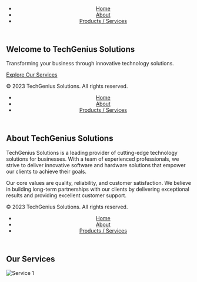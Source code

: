<!DOCTYPE html>
<html>
<head>
  <link rel="stylesheet" type="text/css" href="style.css">
  <title>TechGenius Solutions - Home</title>
</head>
<body>
  <header>
    <nav>
      <ul>
        <li class="active"><a href="index.html">Home</a></li>
        <li><a href="aboutus.html">About</a></li>
        <li><a href="products.html">Products / Services</a></li>
      </ul>
    </nav>
  </header>
  
  <section class="hero">
    <div class="hero-content">
      <h1>Welcome to TechGenius Solutions</h1>
      <p>Transforming your business through innovative technology solutions.</p>
      <a href="products.html" class="cta-button">Explore Our Services</a>
    </div>
  </section>
  
  <footer>
    <p>&copy; 2023 TechGenius Solutions. All rights reserved.</p>
  </footer>
</body>
</html>

<!DOCTYPE html>
<html>
<head>
  <link rel="stylesheet" type="text/css" href="style.css">
  <title>TechGenius Solutions - About</title>
</head>
<body>
  <header>
    <nav>
      <ul>
        <li><a href="index.html">Home</a></li>
        <li class="active"><a href="aboutus.html">About</a></li>
        <li><a href="products.html">Products / Services</a></li>
      </ul>
    </nav>
  </header>
  
  <section class="about-section">
    <h2>About TechGenius Solutions</h2>
    <p>TechGenius Solutions is a leading provider of cutting-edge technology solutions for businesses. With a team of experienced professionals, we strive to deliver innovative software and hardware solutions that empower our clients to achieve their goals.</p>
    <p>Our core values are quality, reliability, and customer satisfaction. We believe in building long-term partnerships with our clients by delivering exceptional results and providing excellent customer support.</p>
  </section>
  
  <footer>
    <p>&copy; 2023 TechGenius Solutions. All rights reserved.</p>
  </footer>
</body>
</html>
<!DOCTYPE html>
<html>
<head>
  <link rel="stylesheet" type="text/css" href="style.css">
  <title>TechGenius Solutions - Products / Services</title>
</head>
<body>
  <header>
    <nav>
      <ul>
        <li><a href="index.html">Home</a></li>
        <li><a href="aboutus.html">About</a></li>
        <li class="active"><a href="products.html">Products / Services</a></li>
      </ul>
    </nav>
  </header>
  
  <section class="services">
    <h2>Our Services</h2>
    <div class="service">
      <img src="service1.jpg" alt="Service 1">
      <h
